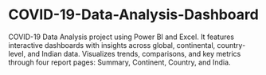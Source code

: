 # COVID-19-Data-Analysis-Dashboard
COVID-19 Data Analysis project using Power BI and Excel. It features interactive dashboards with insights across global, continental, country-level, and Indian data. Visualizes trends, comparisons, and key metrics through four report pages: Summary, Continent, Country, and India.
